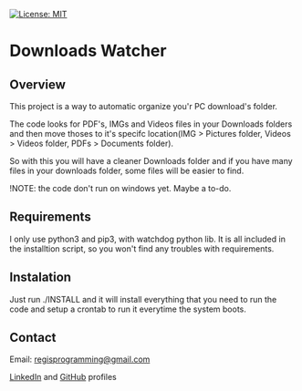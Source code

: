 [![License: MIT](https://img.shields.io/badge/License-MIT-green.svg)](https://github.com/regisfaria/downloads_folder_organizer/blob/master/LICENSE)
# Downloads Watcher


## Overview 
  This project is a way to automatic organize you'r PC download's folder.

  The code looks for PDF's, IMGs and Videos files in your Downloads folders and then move thoses to it's specifc location(IMG > Pictures folder, Videos > Videos folder, PDFs > Documents folder).

  So with this you will have a cleaner Downloads folder and if you have many files in your downloads folder, some files will be easier to find.

  !NOTE: the code don't run on windows yet. Maybe a to-do.

## Requirements
  I only use python3 and pip3, with watchdog python lib. It is all included in the installtion script, so you won't find any troubles with requirements.

## Instalation
  Just run ./INSTALL and it will install everything that you need to run the code and setup a crontab to run it everytime the system boots.

## Contact
Email: regisprogramming@gmail.com

[LinkedIn](https://www.linkedin.com/in/regissfaria/) and [GitHub](https://github.com/regisfaria) profiles
